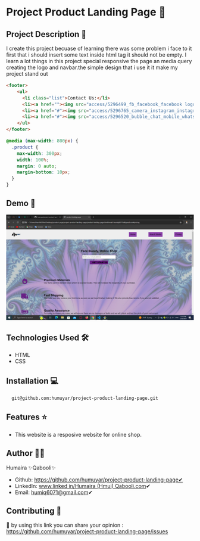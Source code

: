 # Project Product Landing Page 🚀

## Project Description 📝

I create this project becuase of learning there was some problem i face to it first that i should insert some text inside html tag it should not be empty.
I learn a lot things in this project special responsive the page an media query creating the logo and navbar.the simple design that i use it it make my project stand out 

```html
<footer>
    <ul>
      <li class="list">Contact Us:</li>
      <li><a href=""><img src="access/5296499_fb_facebook_facebook logo_icon.png" class="img1"></a></li>
      <li><a href="#"><img src="access/5296765_camera_instagram_instagram logo_icon.png" class="img1"></a></li>
      <li><a href="#"><img src="access/5296520_bubble_chat_mobile_whatsapp_whatsapp logo_icon.png" class="img1"></a></li>
    </ul>
</footer>
```

```css
@media (max-width: 800px) {
  .product {
    max-width: 300px;
    width: 100%;
    margin: 0 auto;
    margin-bottom: 10px;
  }
}
```
## Demo 📸

![Project Demo](access/Screenshot%20(189).png)

## Technologies Used 🛠️
- HTML
- CSS

## Installation 💻

```clone
  git@github.com:humuyar/project-product-landing-page.git
```
## Features ⭐
- This website is a resposive website for online shop. 

## Author 👩‍💼
Humaira ✨Qabooli✨
- Github: https://github.com/humuyar/project-product-landing-page✔
- LinkedIn: [www.linked in/Humaira (Hmui) Qabooli.com](https://www.linkedin.com/in/humaira-qabooli-0aa529309/)✔
- Email: humiq6071@gmail.com✔

## Contributing 🤝
🎇 by using this link you can share your opinion : https://github.com/humuyar/project-product-landing-page/issues

